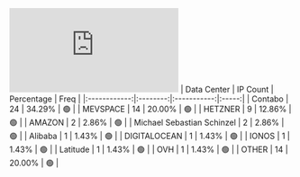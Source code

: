 ![Diagramm](https://github.com/111STAVR111/props/blob/main/Story/Decentralization/1/README.md)
| Data Center | IP Count | Percentage | Freq |
|:------------:|:--------:|:-----------:|:-----:|
| Contabo | 24 | 34.29% | 🟢 |
| MEVSPACE | 14 | 20.00% | 🟢 |
| HETZNER | 9 | 12.86% | 🟢 |
| AMAZON | 2 | 2.86% | 🟢 |
| Michael Sebastian Schinzel | 2 | 2.86% | 🟢 |
| Alibaba | 1 | 1.43% | 🟢 |
| DIGITALOCEAN | 1 | 1.43% | 🟢 |
| IONOS | 1 | 1.43% | 🟢 |
| Latitude | 1 | 1.43% | 🟢 |
| OVH | 1 | 1.43% | 🟢 |
| OTHER | 14 | 20.00% | 🟢 |